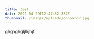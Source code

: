 ```yaml
---
title: test
date: 2021-04-29T12:47:32.337Z
thumbnail: /images/uploads/onboard7.jpg
---
```

ghghghgljlhjhjf